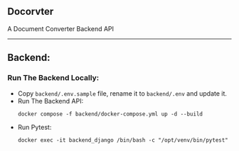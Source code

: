 ## Docorvter
A Document Converter Backend API

---

## Backend:

### Run The Backend Locally:
- Copy `backend/.env.sample` file, rename it to `backend/.env` and update it.
- Run The Backend API:
  ```shell
  docker compose -f backend/docker-compose.yml up -d --build
  ```
- Run Pytest:
  ```shell
  docker exec -it backend_django /bin/bash -c "/opt/venv/bin/pytest"
  ```
